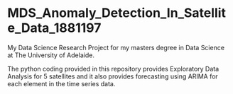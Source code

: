 # MDS_Anomaly_Detection_In_Satellite_Data_1881197
My Data Science Research Project for my masters degree in Data Science at The University of Adelaide.

The python coding provided in this repository provides Exploratory Data Analysis for 5 satellites and it also provides forecasting using ARIMA for each element in the time series data.
